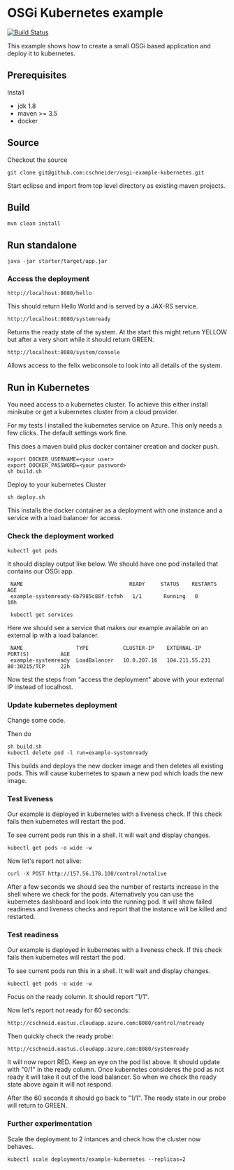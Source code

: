 # OSGi Kubernetes example

[![Build Status](https://travis-ci.com/cschneider/osgi-example-kubernetes.svg?branch=master)](https://travis-ci.com/cschneider/osgi-example-kubernetes)

This example shows how to create a small OSGi based application and deploy it to kubernetes.

## Prerequisites

Install
- jdk 1.8
- maven >= 3.5
- docker

## Source

Checkout the source

	git clone git@github.com:cschneider/osgi-example-kubernetes.git

Start eclipse and import from top level directory as existing maven projects.

## Build

	mvn clean install

## Run standalone

	java -jar starter/target/app.jar

### Access the deployment

	http://localhost:8080/hello

This should return Hello World and is served by a JAX-RS service.

	http://localhost:8080/systemready

Returns the ready state of the system. At the start this might return YELLOW but
after a very short while it should return GREEN.

	http://localhost:8080/system/console

Allows access to the felix webconsole to look into all details of the system.

## Run in Kubernetes

You need access to a kubernetes cluster. To achieve this either install minikube
or get a kubernetes cluster from a cloud provider.

For my tests I installed the kubernetes service on Azure. This only needs a few
clicks. The default settings work fine.

This does a maven build plus docker container creation and docker push.

	export DOCKER_USERNAME=<your user>
	export DOCKER_PASSWORD=<your password>
	sh build.sh

Deploy to your kubernetes Cluster

	sh deploy.sh

This installs the docker container as a deployment with one instance and
a service with a load balancer for access.

### Check the deployment worked

    kubectl get pods

It should display output like below. We should have one pod installed that contains our OSGi app.

	 NAME                                  READY     STATUS    RESTARTS   AGE
	 example-systemready-6b7985c88f-tcfmh   1/1       Running   0          10h

	 kubectl get services

Here we should see a service that makes our example available on an external
ip with a load balancer.

	 NAME                 TYPE           CLUSTER-IP    EXTERNAL-IP      PORT(S)          AGE
	 example-systemready  LoadBalancer   10.0.207.16   104.211.55.231   80:30215/TCP     22h

Now test the steps from "access the deployment" above with your external IP
instead of localhost.

### Update kubernetes deployment

Change some code.

Then do

	sh build.sh
	kubectl delete pod -l run=example-systemready

This builds and deploys the new docker image and then deletes all existing pods.
This will cause kubernetes to spawn a new pod which loads the new image.

### Test liveness

Our example is deployed in kubernetes with a liveness check. If this check fails then kubernetes will restart the pod.

To see current pods run this in a shell. It will wait and display changes.

    kubectl get pods -o wide -w
    
Now let's report not alive:

    curl -X POST http://157.56.178.108/control/notalive
    
After a few seconds we should see the number of restarts increase in the shell where we check for the pods.
Alternatively you can use the kubernetes dashboard and look into the running pod. It will show failed readiness and liveness checks and report that the 
instance will be killed and restarted.

### Test readiness

Our example is deployed in kubernetes with a liveness check. If this check fails then kubernetes will restart the pod.

To see current pods run this in a shell. It will wait and display changes.

    kubectl get pods -o wide -w
    
Focus on the ready column. It should report "1/1".
    
Now let's report not ready for 60 seconds:

    http://cschneid.eastus.cloudapp.azure.com:8080/control/notready
    
Then quickly check the ready probe:

    http://cschneid.eastus.cloudapp.azure.com:8080/systemready
    
It will now report RED. Keep an eye on the pod list above. It should update with "0/1" in the ready column. 
Once kubernetes consideres the pod as not ready it will take it out of the load balancer. So when we check the ready state above again it will
not respond.

After the 60 seconds it should go back to "1/1". The ready state in our probe will return to GREEN.

### Further experimentation

Scale the deployment to 2 intances and check how the cluster now behaves.

    kubectl scale deployments/example-kubernetes --replicas=2
